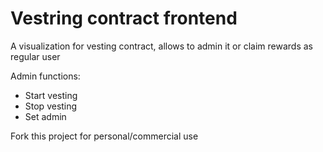 # Vestring contract frontend

A visualization for vesting contract, allows to admin it or claim rewards as regular user

Admin functions:

- Start vesting
- Stop vesting
- Set admin

Fork this project for personal/commercial use
